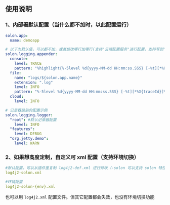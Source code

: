 
## 使用说明

### 1、内部署默认配置（当什么都不加时，以此配置运行）

```yaml
solon.app:
  name: demoapp

# 以下为默认值，可以都不加，或者想改哪行加哪行(支持"云端配置服务"进行配置，支持写到"云端日志服务")
solon.logging.appender:
  console:
    level: TRACE
    pattern: "%highlight{%-5level %d{yyyy-MM-dd HH:mm:ss.SSS} [-%t][*%X{traceId}]%tags[%logger{20}]:} %n%msg%n"
  file:
    name: "logs/${solon.app.name}"
    extension: ".log"
    level: INFO
    pattern: "%-5level %d{yyyy-MM-dd HH:mm:ss.SSS} [-%t][*%X{traceId}]%tags[%logger{20}]: %n%msg%n"
  cloud:
    level: INFO

# 记录器级别的配置示例
solon.logging.logger:
  "root": #默认记录器配置
    level: INFO
  "features":
    level: DEBUG
  "org.jetty.demo":
    level: WARN
```

### 2、如果想高度定制，自定义可 xml 配置（支持环境切换）
```yaml
#默认配置，可以从插件里复制 log4j2-def.xml 进行修改（-solon 可以支持 solon 特性）
log4j2-solon.xml

#环镜配置
log4j2-solon-{env}.xml 
```

也可以用 `log4j2.xml` 配置文件。但其它配置都会失效，也没有环境切换功能
